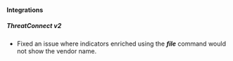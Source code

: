 
#### Integrations
##### ThreatConnect v2
- Fixed an issue where indicators enriched using the ***file*** command would not show the vendor name.